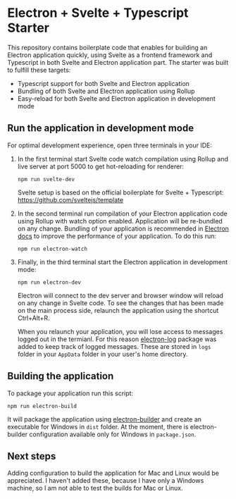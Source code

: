# Electron + Svelte + Typescript Starter
This repository contains boilerplate code that enables for building an Electron application quickly, using Svelte as a frontend framework and Typescript in both Svelte and Electron application part. The starter was built to fulfill these targets:
- Typescript support for both Svelte and Electron application
- Bundling of both Svelte and Electron application using Rollup
- Easy-reload for both Svelte and Electron application in development mode

## Run the application in development mode
For optimal development experience, open three terminals in your IDE:
1. In the first terminal start Svelte code watch compilation using Rollup and live server at port 5000 to get hot-reloading for renderer:

    ```
    npm run svelte-dev
    ```

    Svelte setup is based on the official boilerplate for Svelte + Typescript: https://github.com/sveltejs/template

2. In the second terminal run compilation of your Electron application code using Rollup with watch option enabled. Application will be re-bundled on any change. Bundling of your application is recommended in [Electron docs](https://www.electronjs.org/docs/tutorial/performance#7-bundle-your-code) to improve the performance of your application. To do this run:
   
   ```
   npm run electron-watch
   ```

3.  Finally, in the third terminal start the Electron application in development mode:

    ```
    npm run electron-dev
    ```

    Electron will connect to the dev server and browser window will reload on any change in Svelte code. To see the changes that has been made on the main process side, relaunch the application using the shortcut Ctrl+Alt+R.

    When you relaunch your application, you will lose access to messages logged out in the termianl. For this reason [electron-log](https://www.npmjs.com/package/electron-log) package was added to keep track of logged messages. These are stored in `logs` folder in your `AppData` folder in your user's home directory.

## Building the application
To package your application run this script:

```
npm run electron-build
```

It will package the application using [electron-builder](https://www.electron.build/) and create an executable for Windows in `dist` folder. At the moment, there is electron-builder configuration available only for Windows in `package.json`.

## Next steps
Adding configuration to build the application for Mac and Linux would be appreciated. I haven't added these, because I have only a Windows machine, so I am not able to test the builds for Mac or Linux.
